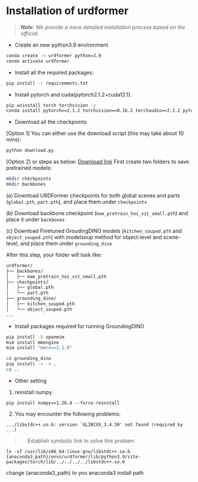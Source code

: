 # Installation of urdformer

> ***Note**: We provide a more detailed installation process based on the official.*

- Create an new python3.9 environment
```bash
conda create -n urdformer python=3.9
conda activate urdformer
```

- Install all the required packages:
```bash
pip install -r requirements.txt
```

- Install pytorch and cuda(pytorch2.1.2+cuda12.1). 
```bash
pip uninstall torch torchvision -y 
conda install pytorch==2.1.2 torchvision==0.16.2 torchaudio==2.1.2 pytorch-cuda=12.1 -c pytorch -c nvidia -y
```

- Download all the checkpoints

[Option 1] You can either use the download script (this may take about 10 mins):
```bash
python download.py
```
[Option 2] or steps as below:
[Download link](https://drive.google.com/drive/folders/1FPlE1ui2jqjOcaflBZ-9K11YBV_1mD_f?usp=sharing)
First create two folders to save pretrained models:
```bash
mkdir checkpoints
mkdir backbones
```

(a) Download URDFormer checkpoints for both global scenes and parts (`global.pth`, `part.pth`), and place them under `checkpoints`

(b) Download backbone checkpoint (`mae_pretrain_hoi_vit_small.pth`) and place it under `backbones`

(c) Download Finetuned GroudingDINO models (`kitchen_souped.pth` and `object_souped.pth`) with modelsoup method for object-level and scene-level, and place them
under `grounding_dino`

After this step, your folder will look like:
```bash
urdformer/
├── backbones/
│   ├── mae_pretrain_hoi_vit_small.pth
├── checkpoints/
│   ├── global.pth
│   └── part.pth
├── grounding_dino/
│   ├── kitchen_souped.pth
│   └── object_souped.pth
...
```
- Install packages required for running GroundingDINO
```bash
pip install -U openmim
mim install mmengine
mim install "mmcv==2.1.0"  

cd grounding_dino
pip install -v -e .
cd ..
```

- Other setting
  
1. reinstall numpy
   
```
pip install numpy==1.26.4 --force-reinstall
```

2. You may encounter the following problems:

```
.../libstdc++.so.6: version `GLIBCXX_3.4.30' not found (required by ...)
```

> &emsp; Establish symbolic link to solve this problem

```
ln -sf /usr/lib/x86_64-linux-gnu/libstdc++.so.6 {anaconda3_path}/envs/urdformer/lib/python3.9/site-packages/torch/lib/../../../../libstdc++.so.6
```

change {anaconda3_path} to you anaconda3 install path